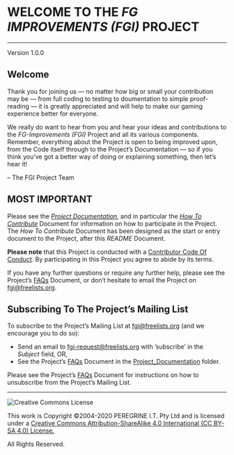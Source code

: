 # WELCOME TO THE *FG IMPROVEMENTS (FGI)* PROJECT

---

Version 1.0.0

## Welcome

Thank you for joining us &mdash; no matter how big or small your contribution may be &mdash; from full coding to testing to doumentation to simple proof-reading &mdash; it is greatly appreciated and will help to make our gaming experience better for everyone.

We really do want to hear from you and hear your ideas and contributions to the *FG-Improvements (FGI)* Project and all its various components. Remember, everything about the Project is open to being improved upon, from the Code itself through to the Project&rsquo;s Documentation &mdash; so if you think you&rsquo;ve got a better way of doing or explaining something, then let&rsquo;s hear it!

&ndash; The FGI Project Team

## MOST IMPORTANT

Please see the [*Project Documentation*](https://github.com/Dulux-Oz/FGI/tree/master/Project_Documentation), and in particular the [*How To Contribute*](https://github.com/Dulux-Oz/FGI/tree/master/Project_Documentation/How_To_Contribute.md) Document for information on how to participate in the Project. The *How To Contribute* Document has been designed as the start or entry document to the Project, after this *README* Document.

**Please note** that this Project is conducted with a [Contributor Code Of Conduct](https://github.com/Dulux-Oz/FGI/tree/master/CODE_OF_CONDUCT.md). By participating in this Project you agree to abide by its terms.

If you have any further questions or require any further help, please see the Project&rsquo;s [FAQs](https://github.com/Dulux-Oz/FGI/master/Project_Documentation/FAQs.md) Document, or don&rsquo;t hesitate to email the Project on <fgi@freelists.org>.

## Subscribing To The Project&rsquo;s Mailing List

To subscribe to the Project&rsquo;s Mailing List at <fgi@freelists.org> (and we encourage you to do so):

 - Send an email to <fgi-request@freelists.org> with &rsquo;subscribe&rsquo; in the *Subject* field, OR,
 - See the Project&rsquo;s [FAQs](https://github.com/Dulux-Oz/FGI/tree/master/Project_Documentation/FAQs.md) Document in the [Project_Documentation](https://github.com/Dulux-Oz/FGI/tree/master/Project_Documentation) folder.

Please see the Project&rsquo;s [FAQs](https://github.com/Dulux-Oz/FGI/tree/master/Project_Documentation/FAQs.md) Document for instructions on how to unsubscribe from the Project&rsquo;s Mailing List.

---

![Creative Commons License](https://i.creativecommons.org/l/by-sa/4.0/88x31.png "Creative Commons License")

This work is Copyright &copy;2004-2020 PEREGRINE I.T. Pty Ltd and is licensed under a [Creative Commons Attribution-ShareAlike 4.0 International (CC BY-SA 4.0) License.](https://creativecommons.org/licenses/by-sa/4.0/)

All Rights Reserved.
